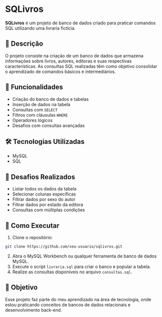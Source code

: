 # SQLivros

**SQLivros** é um projeto de banco de dados criado para praticar comandos SQL utilizando uma livraria fictícia.

## 📌 Descrição
O projeto consiste na criação de um banco de dados que armazena informações sobre livros, autores, editoras e suas respectivas características. As consultas SQL realizadas têm como objetivo consolidar o aprendizado de comandos básicos e intermediários.

## 🔑 Funcionalidades
- Criação do banco de dados e tabelas
- Inserção de dados na tabela
- Consultas com `SELECT`
- Filtros com cláusulas `WHERE`
- Operadores lógicos
- Desafios com consultas avançadas

## 🛠️ Tecnologias Utilizadas
- MySQL
- SQL

## 💪 Desafios Realizados
- Listar todos os dados da tabela
- Selecionar colunas específicas
- Filtrar dados por sexo do autor
- Filtrar dados por estado da editora
- Consultas com múltiplas condições

## 🚀 Como Executar
1. Clone o repositório:
```bash
git clone https://github.com/seu-usuario/sqlivros.git
```
2. Abra o MySQL Workbench ou qualquer ferramenta de banco de dados MySQL.
3. Execute o script `livraria.sql` para criar o banco e popular a tabela.
4. Realize as consultas disponíveis no arquivo `consultas.sql`.

## 🎯 Objetivo
Esse projeto faz parte do meu aprendizado na área de tecnologia, onde estou praticando conceitos de bancos de dados relacionais e desenvolvimento back-end.



